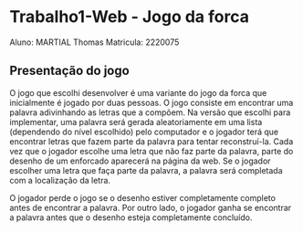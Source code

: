 # Trabalho1-Web - Jogo da forca
Aluno: MARTIAL Thomas 
Matricula: 2220075

## Presentação do jogo
O jogo que escolhi desenvolver é uma variante do jogo da forca que inicialmente é jogado por duas pessoas. O jogo consiste em encontrar uma palavra adivinhando as letras que a compõem. Na versão que escolhi para implementar, uma palavra será gerada aleatoriamente em uma lista (dependendo do nível escolhido) pelo computador e o jogador terá que encontrar letras que fazem parte da palavra para tentar reconstruí-la. Cada vez que o jogador escolhe uma letra que não faz parte da palavra, parte do desenho de um enforcado aparecerá na página da web. Se o jogador escolher uma letra que faça parte da palavra, a palavra será completada com a localização da letra. 

O jogador perde o jogo se o desenho estiver completamente completo antes de encontrar a palavra. Por outro lado, o jogador ganha se encontrar a palavra antes que o desenho esteja completamente concluído.
